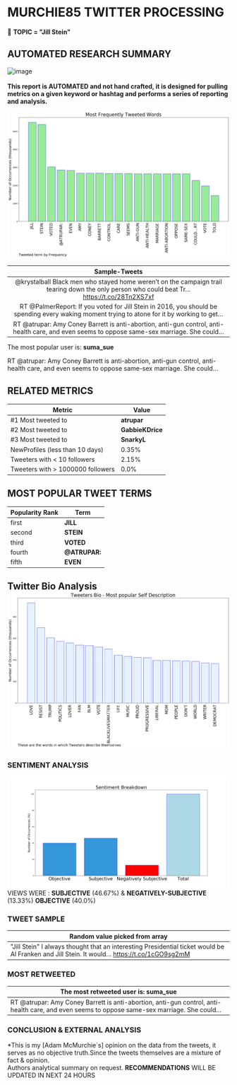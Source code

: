 # MURCHIE85 TWITTER PROCESSING 
&#x1F34E; **TOPIC = "Jill Stein"**

## AUTOMATED RESEARCH SUMMARY

![image](https://marketingplatform.google.com/about/static/images/gmp/analytics-smb-benefit.jpg)
<br></br>
<b> This report is AUTOMATED and not hand crafted, it is designed for pulling metrics on a given keyword or hashtag and performs a series of reporting and analysis.</b>



![image](TWEETS.png)



|                **Sample-Tweets**        |
| :-------------: |
| @krystalball Black men who stayed home weren’t on the campaign trail tearing down the only person who could beat Tr… https://t.co/28Tn2XS7xf |
| RT @PalmerReport: If you voted for Jill Stein in 2016, you should be spending every waking moment trying to atone for it by working to get… |
| RT @atrupar: Amy Coney Barrett is anti-abortion, anti-gun control, anti-health care, and even seems to oppose same-sex marriage. She could… |

The most popular user is: **suma_sue**
<div class="alert alert-block alert-danger"> RT @atrupar: Amy Coney Barrett is anti-abortion, anti-gun control, anti-health care, and even seems to oppose same-sex marriage. She could…</div>

## RELATED METRICS<br>
| Metric | Value |
| ------------- | ------------- |
| #1 Most tweeted to  | **atrupar** |
| #2 Most tweeted to  | **GabbieKDrice** |
| #3 Most tweeted to  | **SnarkyL** |
| NewProfiles (less than 10 days) | 0.35%  |
| Tweeters with < 10 followers  | 2.15%|
| Tweeters with > 1000000 followers  | 0.0%  |



## MOST POPULAR TWEET TERMS 


| Popularity Rank  | Term |
| ------------- | ------------- |
| first  | **JILL**  |
| second  | **STEIN**  |
| third  | **VOTED** |
| fourth  | **@ATRUPAR:**  |
| fifth  | **EVEN**  |


## Twitter Bio Analysis![image](BIO.png)
### SENTIMENT ANALYSIS
![image](sentiment.png)
VIEWS WERE : **SUBJECTIVE**  (46.67%) & **NEGATIVELY-SUBJECTIVE** (13.33%) **OBJECTIVE** (40.0%)

### TWEET SAMPLE 
| Random value picked from array |
| ------------- |
|"Jill Stein" I always thought that an interesting Presidential ticket would be Al Franken and Jill Stein. It would… https://t.co/1cGO9sg2mM |

### MOST RETWEETED 

| The most retweeted user is: **suma_sue**  |
| ------------- |
| RT @atrupar: Amy Coney Barrett is anti-abortion, anti-gun control, anti-health care, and even seems to oppose same-sex marriage. She could… |

### CONCLUSION & EXTERNAL ANALYSIS

*This is my [Adam McMurchie`s] opinion on the data from the tweets, it serves as no objective truth.Since the tweets themselves are a mixture of fact & opinion.<br>
Authors analytical summary on request.
**RECOMMENDATIONS** WILL BE UPDATED IN NEXT  24 HOURS <br>